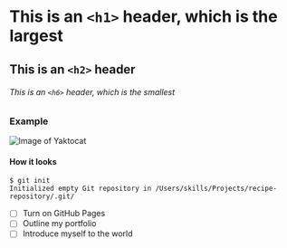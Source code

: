 # This is an `<h1>` header, which is the largest
## This is an `<h2>` header
###### This is an `<h6>` header, which is the smallest
### Example


![Image of Yaktocat](https://octodex.github.com/images/yaktocat.png)


#### How it looks
```
$ git init
Initialized empty Git repository in /Users/skills/Projects/recipe-repository/.git/
```
- [ ] Turn on GitHub Pages
- [ ] Outline my portfolio
- [ ] Introduce myself to the world
